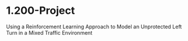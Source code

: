 # 1.200-Project
Using a Reinforcement Learning Approach to Model an Unprotected Left Turn in a Mixed Traffic Environment
